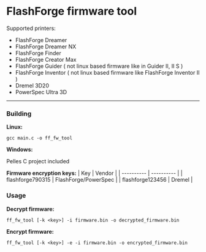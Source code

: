# FlashForge firmware tool
Supported printers:
* FlashForge Dreamer
* FlashForge Dreamer NX
* FlashForge Finder
* FlashForge Creator Max
* FlashForge Guider ( not linux based firmware like in Guider II, II S )
* FlashForge Inventor ( not linux based firmware like FlashForge Inventor II )
* Dremel 3D20
* PowerSpec Ultra 3D
------------
### Building
**Linux:**

`gcc main.c -o ff_fw_tool`

**Windows:**

Pelles C project included

**Firmware encryption keys:**
| Key | Vendor |
| ---------- | ---------- |
| flashforge790315 | FlashForge/PowerSpec |
| flashforge123456 | Dremel |
### Usage
**Decrypt firmware:**

`ff_fw_tool [-k <key>] -i firmware.bin -o decrypted_firmware.bin`

**Encrypt firmware:**

`ff_fw_tool [-k <key>] -e -i firmware.bin -o encrypted_firmware.bin`
